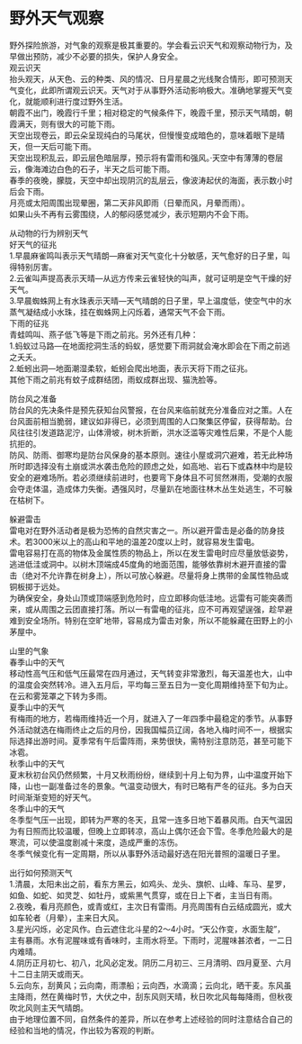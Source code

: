 # 野外天气观察  

野外探险旅游，对气象的观察是极其重要的。学会看云识天气和观察动物行为，及早做出预防，减少不必要的损失，保护人身安全。  
观云识天  
抬头观天，从天色、云的种类、风的情况、日月星晨之光线聚合情形，即可预测天气变化，此即所谓观云识天。天气对于从事野外活动影响极大。准确地掌握天气变化，就能顺利进行度过野外生活。  
朝霞不出门，晚霞行千里；相对稳定的气候条件下，晚霞千里，预示天气晴朗，朝霞满天，则有很大的可能下雨。  
天空出现卷云，即云朵呈现纯白的马尾状，但慢慢变成暗色的，意味着眼下是晴天，但一天后可能下雨。  
天空出现积乱云，即云层色暗层厚，预示将有雷雨和强风。·天空中有薄薄的卷层云，像海滩边白色的石子，半天之后可能下雨。  
春季的夜晚，朦胧，天空中却出现阴沉的乱层云，像波涛起伏的海面，表示数小时后会下雨。  
月亮或太阳周围出现晕圈，第二天非风即雨（日晕而风，月晕而雨）。  
如果山头不再有云雾围绕，人的郁闷感觉减少，表示短期内不会下雨。  

从动物的行为辨别天气  
好天气的征兆  
1.早晨麻雀鸣叫表示天气晴朗—麻雀对天气变化十分敏感，天气愈好的日子里，叫得特别厉害。  
2.云雀叫声提高表示天晴—从远方传来云雀轻快的叫声，就可证明是空气干燥的好天气。  
3.早晨蜘蛛网上有水珠表示天晴—天气晴朗的日子里，早上温度低，使空气中的水蒸气凝结成小水珠，挂在蜘蛛网上闪烁着，通常天气不会下雨。  
下雨的征兆  
青蛙鸣叫、燕子低飞等是下雨之前兆。另外还有几种：  
1.蚂蚁过马路—在地面挖洞生活的蚂蚁，感觉要下雨洞就会淹水即会在下雨之前逃之夭夭。  
2.蚯蚓出洞—地面潮湿柔软，蚯蚓会爬出地面，表示天将下雨之征兆。  
其他下雨之前兆有蚊子成群结团，雨蚁成群出现、猫洗脸等。  

防台风之准备  
防台风的先决条件是预先获知台风警报，在台风来临前就充分准备应对之策。人在台风面前相当脆弱，建议如非得已，必须到周围的人口聚集区停留，获得帮助。台风往往引发道路泥泞，山体滑坡，树木折断，洪水泛滥等灾难性后果，不是个人能抗拒的。  
防风、防雨、御寒均是防台风保身的基本原则。速往小屋或洞穴避难，若无此种场所时即选择没有土崩或洪水袭击危险的顾虑之处，如高地、岩石下或森林中均是较安全的避难场所。若必须继续前进时，也要弯下身体且不可贸然淋雨，受潮的衣服会夺走体温，造成体力失衡。遇强风时，尽量趴在地面往林木丛生处逃生，不可躲在枯树下。  

躲避雷击  
雷电对在野外活动者是极为恐怖的自然灾害之一。所以避开雷击是必备的防身技术。若3000米以上的高山和平地的温差20度以上时，就容易发生雷电。  
雷电容易打在高的物体及金属性质的物品上，所以在发生雷电时应尽量放低姿势，逃进低洼或洞中。以树木顶端成45度角的地面范围，能够依靠树木避开直接的雷击（绝对不允许靠在树身上），所以可放心躲避。尽量将身上携带的金属性物品或铜板掷于远处。  
为确保安全，身处山顶或顶端感到危险时，应立即移向低洼地。远雷有可能突袭而来，或从周围之云团直接打落。所以一有雷电的征兆，应不可再观望逞强，趁早避难到安全场所。特别在空旷地带，容易成为雷击对象，所以不能躲藏在田野上的小茅屋中。  

山里的气象  
春季山中的天气  
移动性高气压和低气压最常在四月通过，天气转变非常激烈，每天温差也大，山中的温度会突然转冷。进入五月后，平均每三至五日为一变化周期维持至下旬为止。在云和雾笼罩之下转为多雨。  
夏季山中的天气  
有梅雨的地方，若梅雨维持近一个月，就进入了一年四季中最稳定的季节。从事野外活动就选在梅雨终止之后的月份，因我国幅员辽阔，各地入梅时间不一，根据实际选择出游时间。夏季常有午后雷阵雨，来势很快，需特别注意防范，甚至可能下冰雹。  
秋季山中的天气  
夏末秋初台风仍然频繁，十月又秋雨纷纷，继续到十月上旬为界，山中温度开始下降，山也一副准备过冬的景象。气温变动很大，有时已略有严冬的征兆。多为白天时间渐渐变短的好天气。  
冬季山中的天气  
冬季型气压一出现，即转为严寒的冬天，且常一连多日地下着暴风雨。白天气温因为有日照而比较温暖，但晚上立即转凉，高山上偶尔还会下雪。冬季危险最大的是寒流，可以使温度剧减十来度，造成严重的冻伤。  
冬季气候变化有一定周期，所以从事野外活动最好选在阳光普照的温暖日子里。  

出行如何预测天气  
1.清晨，太阳未出之前，看东方黑云，如鸡头、龙头、旗帜、山峰、车马、星罗，如鱼、如蛇、如灵芝、如牡丹，或紫黑气贯穿，或在日上下者，主当日有雨。  
2.夜晚，看月亮颜色，或青或红，主次日有雷雨。月亮周围有白云结成圆光，或大如车轮者（月晕），主来日大风。  
3.星光闪烁，必定风作。白云遮住北斗星的2～4小时。“天公作变，水面生靛”，主有暴雨。水有泥腥味或有香味时，主雨水将至。下雨时，泥腥味甚浓者，一二日内难晴。  
4.阴历正月初七、初八，北风必定发。阴历二月初三、三月清明、四月夏至、六月十二日主阴天或雨天。  
5.云向东，刮黄风；云向南，雨漂船；云向西，水滴滴；云向北，晒干麦。东风虽主降雨，然在黄梅时节，大伏之中，刮东风则天晴，秋日吹北风每每降雨，但秋夜吹北风则主天气晴朗。  
由于地理位置不同，自然条件的差异，所以在参考上述经验的同时注意结合自己的经验和当地的情况，作出较为客观的判断。  
